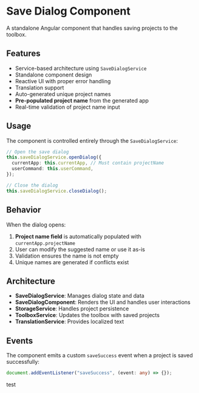 # Save Dialog Component

A standalone Angular component that handles saving projects to the toolbox.

## Features

- Service-based architecture using `SaveDialogService`
- Standalone component design
- Reactive UI with proper error handling
- Translation support
- Auto-generated unique project names
- **Pre-populated project name** from the generated app
- Real-time validation of project name input

## Usage

The component is controlled entirely through the `SaveDialogService`:

```typescript
// Open the save dialog
this.saveDialogService.openDialog({
  currentApp: this.currentApp, // Must contain projectName
  userCommand: this.userCommand,
});

// Close the dialog
this.saveDialogService.closeDialog();
```

## Behavior

When the dialog opens:

1. **Project name field** is automatically populated with `currentApp.projectName`
2. User can modify the suggested name or use it as-is
3. Validation ensures the name is not empty
4. Unique names are generated if conflicts exist

## Architecture

- **SaveDialogService**: Manages dialog state and data
- **SaveDialogComponent**: Renders the UI and handles user interactions
- **StorageService**: Handles project persistence
- **ToolboxService**: Updates the toolbox with saved projects
- **TranslationService**: Provides localized text

## Events

The component emits a custom `saveSuccess` event when a project is saved successfully:

```typescript
document.addEventListener("saveSuccess", (event: any) => {});
```

test
